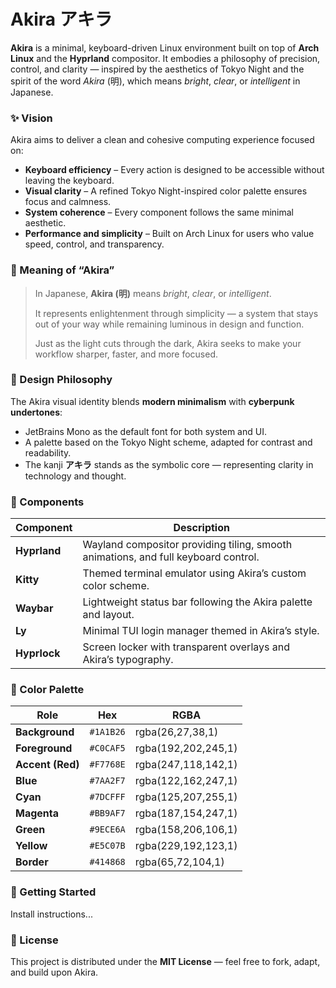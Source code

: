 # Akira アキラ

**Akira** is a minimal, keyboard-driven Linux environment built on top of **Arch Linux** and the **Hyprland** compositor. It embodies a philosophy of precision, control, and clarity — inspired by the aesthetics of Tokyo Night and the spirit of the word *Akira* (明), which means *bright*, *clear*, or *intelligent* in Japanese.

### ✨ Vision

Akira aims to deliver a clean and cohesive computing experience focused on:

- **Keyboard efficiency** – Every action is designed to be accessible without leaving the keyboard.
- **Visual clarity** – A refined Tokyo Night-inspired color palette ensures focus and calmness.
- **System coherence** – Every component follows the same minimal aesthetic.
- **Performance and simplicity** – Built on Arch Linux for users who value speed, control, and transparency.

### 🧠 Meaning of “Akira”

> In Japanese, **Akira (明)** means *bright*, *clear*, or *intelligent*.
>
> It represents enlightenment through simplicity — a system that stays out of your way while remaining luminous in design and function.
>
> Just as the light cuts through the dark, Akira seeks to make your workflow sharper, faster, and more focused.

### 🎨 Design Philosophy

The Akira visual identity blends **modern minimalism** with **cyberpunk undertones**:

- JetBrains Mono as the default font for both system and UI.
- A palette based on the Tokyo Night scheme, adapted for contrast and readability.
- The kanji **アキラ** stands as the symbolic core — representing clarity in technology and thought.

### 🧩 Components

| Component | Description |
|------------|-------------|
| **Hyprland** | Wayland compositor providing tiling, smooth animations, and full keyboard control. |
| **Kitty** | Themed terminal emulator using Akira’s custom color scheme. |
| **Waybar** | Lightweight status bar following the Akira palette and layout. |
| **Ly** | Minimal TUI login manager themed in Akira’s style. |
| **Hyprlock** | Screen locker with transparent overlays and Akira’s typography. |

### 🌈 Color Palette

| Role | Hex | RGBA |
|------|------|------|
| **Background** | `#1A1B26` | rgba(26,27,38,1) |
| **Foreground** | `#C0CAF5` | rgba(192,202,245,1) |
| **Accent (Red)** | `#F7768E` | rgba(247,118,142,1) |
| **Blue** | `#7AA2F7` | rgba(122,162,247,1) |
| **Cyan** | `#7DCFFF` | rgba(125,207,255,1) |
| **Magenta** | `#BB9AF7` | rgba(187,154,247,1) |
| **Green** | `#9ECE6A` | rgba(158,206,106,1) |
| **Yellow** | `#E5C07B` | rgba(229,192,123,1) |
| **Border** | `#414868` | rgba(65,72,104,1) |

### 🚀 Getting Started

Install instructions...

### 📜 License

This project is distributed under the **MIT License** — feel free to fork, adapt, and build upon Akira.
